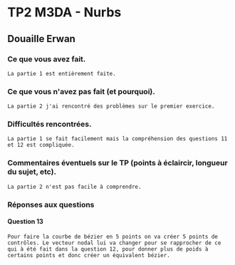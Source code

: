 # TP2 M3DA - Nurbs
## Douaille Erwan

### Ce que vous avez fait.

	La partie 1 est entièrement faite.

### Ce que vous n'avez pas fait (et pourquoi).

	La partie 2 j'ai rencontré des problèmes sur le premier exercice.

### Difficultés rencontrées.

	La partie 1 se fait facilement mais la compréhension des questions 11 et 12 est compliquée.

### Commentaires éventuels sur le TP (points à éclaircir, longueur du sujet, etc). 

	La partie 2 n'est pas facile à comprendre.

### Réponses aux questions

#### Question 13

	Pour faire la courbe de bézier en 5 points on va créer 5 points de contrôles. Le vecteur nodal lui va changer pour se rapprocher de ce qui à été fait dans la question 12, pour donner plus de poids à certains points et donc créer un équivalent bézier.

